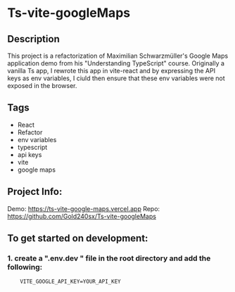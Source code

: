 # Ts-vite-googleMaps

## Description
This project is a refactorization of Maximilian Schwarzmüller's Google Maps application demo from his "Understanding TypeScript" course. Originally a vanilla Ts app, I rewrote this app in vite-react and by expressing the API keys as env variables, I ciuld then ensure that these env variables were not exposed in the browser.

## Tags
- React 
- Refactor
- env variables
- typescript
- api keys
- vite
- google maps

## Project Info:
Demo: https://ts-vite-google-maps.vercel.app
Repo: https://github.com/Gold240sx/Ts-vite-googleMaps

## To get started on development:

### 1. create a ".env.dev        "    file in the root directory and add the following:
```
    VITE_GOOGLE_API_KEY=YOUR_API_KEY
```